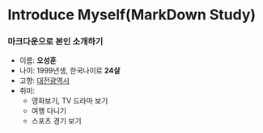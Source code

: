 Introduce Myself(MarkDown Study)
==================================

### 마크다운으로 본인 소개하기   

- 이름: **오성훈**
- 나이: 1999년생, 한국나이로 __24살__
- 고향: <u>대전광역시</u>
- 취미:
  - 영화보기, TV 드라마 보기
  - 여행 다니기
  - 스포츠 경기 보기
